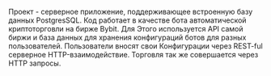 Проект - серверное приложение, поддерживающее встроенную базу данных PostgresSQL.
Код работает в качестве бота автоматической криптоторговли на бирже Bybit. Для Этого используется API самой биржи и 
база данных для хранения конфигураций ботов для разных пользователей. Пользователи вносят свои Конфигурации через 
REST-ful серверное HTTP-взаимодействие. Торговля так же совершается через HTTP запросы.